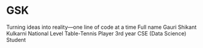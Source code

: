 # GSK
Turning ideas into reality—one line of code at a time
Full name Gauri Shikant Kulkarni
National Level Table-Tennis Player
3rd year CSE (Data Science) Student
